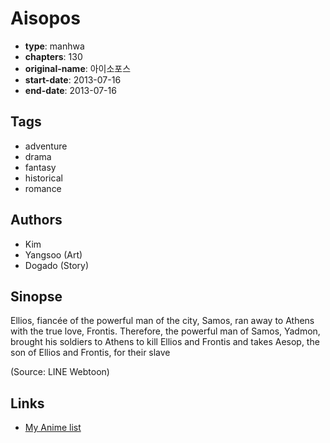 # Aisopos

-   **type**: manhwa
-   **chapters**: 130
-   **original-name**: 아이소포스
-   **start-date**: 2013-07-16
-   **end-date**: 2013-07-16

## Tags

-   adventure
-   drama
-   fantasy
-   historical
-   romance

## Authors

-   Kim
-   Yangsoo (Art)
-   Dogado (Story)

## Sinopse

Ellios, fiancée of the powerful man of the city, Samos, ran away to Athens with the true love, Frontis. Therefore, the powerful man of Samos, Yadmon, brought his soldiers to Athens to kill Ellios and Frontis and takes Aesop, the son of Ellios and Frontis, for their slave

(Source: LINE Webtoon)

## Links

-   [My Anime list](https://myanimelist.net/manga/94493/Aisopos)
